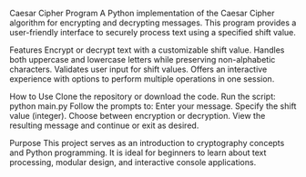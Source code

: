 Caesar Cipher Program
A Python implementation of the Caesar Cipher algorithm for encrypting and decrypting messages. This program provides a user-friendly interface to securely process text using a specified shift value.

Features
Encrypt or decrypt text with a customizable shift value.
Handles both uppercase and lowercase letters while preserving non-alphabetic characters.
Validates user input for shift values.
Offers an interactive experience with options to perform multiple operations in one session.

How to Use
Clone the repository or download the code.
Run the script: python main.py
Follow the prompts to:
Enter your message.
Specify the shift value (integer).
Choose between encryption or decryption.
View the resulting message and continue or exit as desired.

Purpose
This project serves as an introduction to cryptography concepts and Python programming. It is ideal for beginners to learn about text processing, modular design, and interactive console applications.

